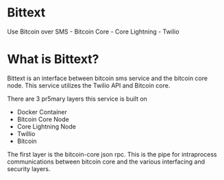 # Bittext
Use Bitcoin over SMS - Bitcoin Core - Core Lightning - Twilio

# What is Bittext?
Bittext is an interface between bitcoin sms service and the bitcoin core node.
This service utilizes the Twilio API and Bitcoin core.

There are 3 pr5mary layers this service is built on 
- Docker Container
- Bitcoin Core Node
- Core Lightning Node
- Twillio
- Bitcoin

The first layer is the bitcoin-core json rpc. This is the pipe for intraprocess communications
between bitcoin core and the various interfacing and security layers.
